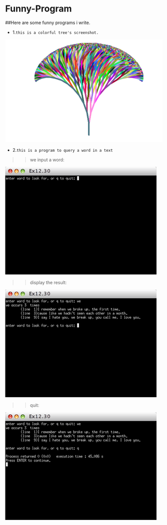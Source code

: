 # Funny-Program


##Here are some funny programs i write.


- 1.`this is a colorful tree's screenshot.`


![image](https://github.com/Soyn/Funny-Program/raw/master/screenshots/ColorfulTree.png)

- 2.`this is a program to query a word in a text`<br>

>>we input a word:<br>

![image](https://github.com/Soyn/Funny-Program/raw/master/screenshots/Wait2Input.png)<br>


>>display the result:<br>


![image](https://github.com/Soyn/Funny-Program/raw/master/screenshots/GetInput.png)<br>

>>quit:<br>

![image](https://github.com/Soyn/Funny-Program/raw/master/screenshots/Quit.png)
